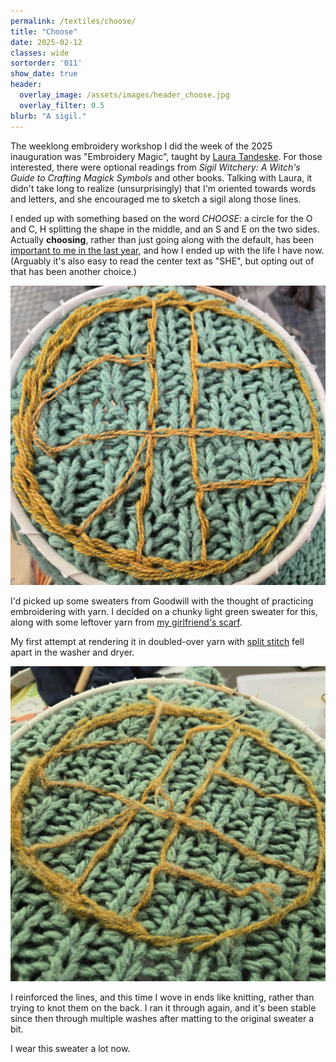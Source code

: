 ```yaml
---
permalink: /textiles/choose/
title: "Choose"
date: 2025-02-12
classes: wide
sortorder: '011'
show_date: true
header:
  overlay_image: /assets/images/header_choose.jpg
  overlay_filter: 0.5
blurb: "A sigil."
---
```


The weeklong embroidery workshop I did the week of the 2025 inauguration was "Embroidery Magic", taught by [Laura Tandeske](https://www.lauratandeske.com/). For those interested, there were optional readings from *Sigil Witchery: A Witch's Guide to Crafting Magick Symbols* and other books. Talking with Laura, it didn't take long to realize (unsurprisingly) that I'm oriented towards words and letters, and she encouraged me to sketch a sigil along those lines.

I ended up with something based on the word *CHOOSE*: a circle for the O and C, H splitting the shape in the middle, and an S and E on the two sides. Actually **choosing**, rather than just going along with the default, has been [important to me in the last year](https://quinndombrowski.com/blog/2024/11/01/pick-up-the-purple/), and how I ended up with the life I have now.(Arguably it's also easy to read the center text as "SHE", but opting out of that has been another choice.)

![Yellow yarn on a green sweater with a circular sigil reading 'choose'](/assets/images/textiles_choose-orig.jpg)

I'd picked up some sweaters from Goodwill with the thought of practicing embroidering with yarn. I decided on a chunky light green sweater for this, along with some leftover yarn from [my girlfriend's scarf](/textiles/gerunds-saliva/). 

My first attempt at rendering it in doubled-over yarn with [split stitch](https://rsnstitchbank.org/stitch/split-stitch) fell apart in the washer and dryer.

![Yarn somewhat frayed after the wash](/assets/images/textiles_choose-laundry.jpg)

I reinforced the lines, and this time I wove in ends like knitting, rather than trying to knot them on the back. I ran it through again, and it's been stable since then through multiple washes after matting to the original sweater a bit.

I wear this sweater a lot now.